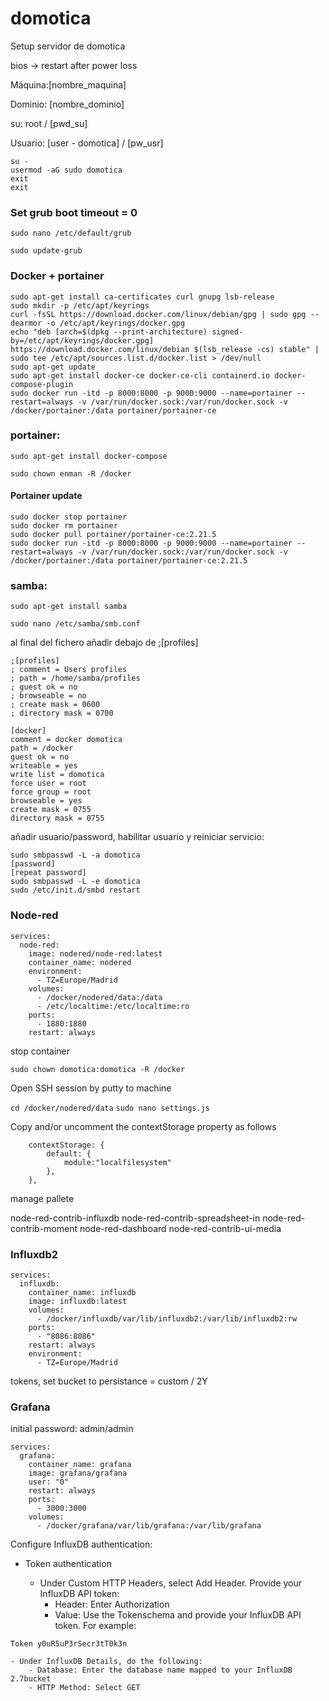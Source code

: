 # domotica
Setup servidor de domotica

bios  -> restart after power loss

Máquina:[nombre_maquina]

Dominio: [nombre_dominio]

su: root / [pwd_su]

Usuario: [user - domotica] / [pw_usr]


```
su - 
usermod -aG sudo domotica 
exit 
exit 
```

### Set grub boot timeout = 0 

`sudo nano /etc/default/grub`

`sudo update-grub`

### Docker + portainer 
```
sudo apt-get install ca-certificates curl gnupg lsb-release  
sudo mkdir -p /etc/apt/keyrings  
curl -fsSL https://download.docker.com/linux/debian/gpg | sudo gpg --dearmor -o /etc/apt/keyrings/docker.gpg  
echo "deb [arch=$(dpkg --print-architecture) signed-by=/etc/apt/keyrings/docker.gpg] https://download.docker.com/linux/debian $(lsb_release -cs) stable" | sudo tee /etc/apt/sources.list.d/docker.list > /dev/null  
sudo apt-get update  
sudo apt-get install docker-ce docker-ce-cli containerd.io docker-compose-plugin  
sudo docker run -itd -p 8000:8000 -p 9000:9000 --name=portainer --restart=always -v /var/run/docker.sock:/var/run/docker.sock -v /docker/portainer:/data portainer/portainer-ce
 ```

### portainer:  

`sudo apt-get install docker-compose`
 
`sudo chown enman -R /docker`

#### Portainer update
```
sudo docker stop portainer
sudo docker rm portainer
sudo docker pull portainer/portainer-ce:2.21.5
sudo docker run -itd -p 8000:8000 -p 9000:9000 --name=portainer --restart=always -v /var/run/docker.sock:/var/run/docker.sock -v /docker/portainer:/data portainer/portainer-ce:2.21.5
 ```

### samba:  

`sudo apt-get install samba`

`sudo nano /etc/samba/smb.conf`

al final del fichero añadir debajo de ;[profiles] 
```
;[profiles] 
; comment = Users profiles 
; path = /home/samba/profiles 
; guest ok = no 
; browseable = no 
; create mask = 0600 
; directory mask = 0700 

[docker] 
comment = docker domotica 
path = /docker 
guest ok = no 
writeable = yes 
write list = domotica 
force user = root 
force group = root 
browseable = yes 
create mask = 0755 
directory mask = 0755 
```
añadir usuario/password, habilitar usuario y reiniciar servicio: 
```
sudo smbpasswd -L -a domotica 
[password] 
[repeat password]  
sudo smbpasswd -L -e domotica 
sudo /etc/init.d/smbd restart 
```

### Node-red 

```
services: 
  node-red: 
    image: nodered/node-red:latest 
    container_name: nodered 
    environment: 
      - TZ=Europe/Madrid 
    volumes: 
      - /docker/nodered/data:/data 
      - /etc/localtime:/etc/localtime:ro
    ports: 
      - 1880:1880
    restart: always
```
stop container

`sudo chown domotica:domotica -R /docker`
    
Open SSH session by putty to machine 

`cd /docker/nodered/data`
`sudo nano settings.js`

Copy and/or uncomment the contextStorage property as follows 
```
    contextStorage: {
        default: {
            module:"localfilesystem"
        },
    },
```

manage pallete

node-red-contrib-influxdb 
node-red-contrib-spreadsheet-in 
node-red-contrib-moment 
node-red-dashboard 
node-red-contrib-ui-media 


### Influxdb2 

```
services:
  influxdb:
    container_name: influxdb
    image: influxdb:latest
    volumes:
      - /docker/influxdb/var/lib/influxdb2:/var/lib/influxdb2:rw
    ports:
      - "8086:8086"
    restart: always
    environment:
      - TZ=Europe/Madrid
```
tokens, set bucket to persistance = custom / 2Y

### Grafana 
initial password: admin/admin

```
services: 
  grafana: 
    container_name: grafana 
    image: grafana/grafana 
    user: "0" 
    restart: always 
    ports: 
      - 3000:3000 
    volumes: 
      - /docker/grafana/var/lib/grafana:/var/lib/grafana 
```
Configure InfluxDB authentication:

- Token authentication
  
	- Under Custom HTTP Headers, select Add Header. Provide your InfluxDB API token:
		- Header: Enter Authorization
		- Value: Use the Tokenschema and provide your InfluxDB API token. For example:

```
Token y0uR5uP3rSecr3tT0k3n
```

	- Under InfluxDB Details, do the following:
		- Database: Enter the database name mapped to your InfluxDB 2.7bucket
		- HTTP Method: Select GET




